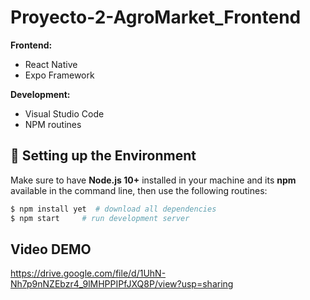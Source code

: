 # Proyecto-2-AgroMarket_Frontend

**Frontend:**
- React Native
- Expo Framework

**Development:**
- Visual Studio Code
- NPM routines

## :hammer: Setting up the Environment

Make sure to have **Node.js 10+** installed in your machine and its **npm** available in the command line, then use the following routines:

```bash
$ npm install yet  # download all dependencies
$ npm start     # run development server
```

## Video DEMO 
https://drive.google.com/file/d/1UhN-Nh7p9nNZEbzr4_9lMHPPIPfJXQ8P/view?usp=sharing
